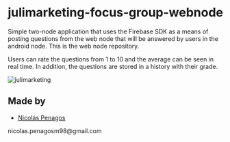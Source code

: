# julimarketing-focus-group-webnode

Simple two-node application that uses the Firebase SDK as a means of posting questions from the web node that will be answered by users in the android node. This is the web node repository.

Users can rate the questions from 1 to 10 and the average can be seen in real time. In addition, the questions are stored in a history with their grade.

![julimarketing](https://user-images.githubusercontent.com/47872252/100666200-9e260e00-3326-11eb-99f8-dac27e0022d2.png)

## Made by
  <ul>
  <li><div><a href="https://github.com/nicolaspenagos" title="Nicolas Penagos">Nicolás Penagos</a>   </div></li>
  </ul> 
     <p>   nicolas.penagosm98@gmail.com </p>
